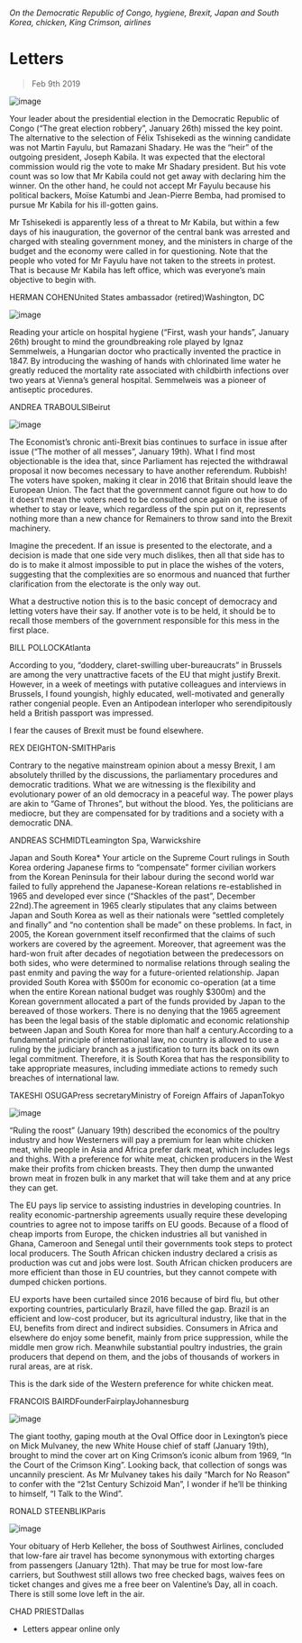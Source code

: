 ###### On the Democratic Republic of Congo, hygiene, Brexit, Japan and South Korea, chicken, King Crimson, airlines
# Letters 
> Feb 9th 2019 
![image](images/20190126_ldp001.jpg) 
Your leader about the presidential election in the Democratic Republic of Congo (“The great election robbery”, January 26th) missed the key point. The alternative to the selection of Félix Tshisekedi as the winning candidate was not Martin Fayulu, but Ramazani Shadary. He was the “heir” of the outgoing president, Joseph Kabila. It was expected that the electoral commission would rig the vote to make Mr Shadary president. But his vote count was so low that Mr Kabila could not get away with declaring him the winner. On the other hand, he could not accept Mr Fayulu because his political backers, Moïse Katumbi and Jean-Pierre Bemba, had promised to pursue Mr Kabila for his ill-gotten gains. 
Mr Tshisekedi is apparently less of a threat to Mr Kabila, but within a few days of his inauguration, the governor of the central bank was arrested and charged with stealing government money, and the ministers in charge of the budget and the economy were called in for questioning. Note that the people who voted for Mr Fayulu have not taken to the streets in protest. That is because Mr Kabila has left office, which was everyone’s main objective to begin with. 
HERMAN COHENUnited States ambassador (retired)Washington, DC 
![image](images/20190126_eup001.jpg) 
Reading your article on hospital hygiene (“First, wash your hands”, January 26th) brought to mind the groundbreaking role played by Ignaz Semmelweis, a Hungarian doctor who practically invented the practice in 1847. By introducing the washing of hands with chlorinated lime water he greatly reduced the mortality rate associated with childbirth infections over two years at Vienna’s general hospital. Semmelweis was a pioneer of antiseptic procedures. 
ANDREA TRABOULSIBeirut 
![image](images/20190119_ldd001.jpg) 
The Economist’s chronic anti-Brexit bias continues to surface in issue after issue (“The mother of all messes”, January 19th). What I find most objectionable is the idea that, since Parliament has rejected the withdrawal proposal it now becomes necessary to have another referendum. Rubbish! The voters have spoken, making it clear in 2016 that Britain should leave the European Union. The fact that the government cannot figure out how to do it doesn’t mean the voters need to be consulted once again on the issue of whether to stay or leave, which regardless of the spin put on it, represents nothing more than a new chance for Remainers to throw sand into the Brexit machinery. 
Imagine the precedent. If an issue is presented to the electorate, and a decision is made that one side very much dislikes, then all that side has to do is to make it almost impossible to put in place the wishes of the voters, suggesting that the complexities are so enormous and nuanced that further clarification from the electorate is the only way out. 
What a destructive notion this is to the basic concept of democracy and letting voters have their say. If another vote is to be held, it should be to recall those members of the government responsible for this mess in the first place. 
BILL POLLOCKAtlanta 
According to you, “doddery, claret-swilling uber-bureaucrats” in Brussels are among the very unattractive facets of the EU that might justify Brexit. However, in a week of meetings with putative colleagues and interviews in Brussels, I found youngish, highly educated, well-motivated and generally rather congenial people. Even an Antipodean interloper who serendipitously held a British passport was impressed. 
I fear the causes of Brexit must be found elsewhere. 
REX DEIGHTON-SMITHParis 
Contrary to the negative mainstream opinion about a messy Brexit, I am absolutely thrilled by the discussions, the parliamentary procedures and democratic traditions. What we are witnessing is the flexibility and evolutionary power of an old democracy in a peaceful way. The power plays are akin to “Game of Thrones”, but without the blood. Yes, the politicians are mediocre, but they are compensated for by traditions and a society with a democratic DNA. 
ANDREAS SCHMIDTLeamington Spa, Warwickshire 
Japan and South Korea* Your article on the Supreme Court rulings in South Korea ordering Japanese firms to “compensate” former civilian workers from the Korean Peninsula for their labour during the second world war failed to fully apprehend the Japanese-Korean relations re-established in 1965 and developed ever since (“Shackles of the past”, December 22nd).The agreement in 1965 clearly stipulates that any claims between Japan and South Korea as well as their nationals were “settled completely and finally” and “no contention shall be made” on these problems. In fact, in 2005, the Korean government itself reconfirmed that the claims of such workers are covered by the agreement. Moreover, that agreement was the hard-won fruit after decades of negotiation between the predecessors on both sides, who were determined to normalise relations through sealing the past enmity and paving the way for a future-oriented relationship. Japan provided South Korea with $500m for economic co-operation (at a time when the entire Korean national budget was roughly $300m) and the Korean government allocated a part of the funds provided by Japan to the bereaved of those workers. There is no denying that the 1965 agreement has been the legal basis of the stable diplomatic and economic relationship between Japan and South Korea for more than half a century.According to a fundamental principle of international law, no country is allowed to use a ruling by the judiciary branch as a justification to turn its back on its own legal commitment. Therefore, it is South Korea that has the responsibility to take appropriate measures, including immediate actions to remedy such breaches of international law. 
TAKESHI OSUGAPress secretaryMinistry of Foreign Affairs of JapanTokyo 
![image](images/20190119_ird001.jpg) 
“Ruling the roost” (January 19th) described the economics of the poultry industry and how Westerners will pay a premium for lean white chicken meat, while people in Asia and Africa prefer dark meat, which includes legs and thighs. With a preference for white meat, chicken producers in the West make their profits from chicken breasts. They then dump the unwanted brown meat in frozen bulk in any market that will take them and at any price they can get. 
The EU pays lip service to assisting industries in developing countries. In reality economic-partnership agreements usually require these developing countries to agree not to impose tariffs on EU goods. Because of a flood of cheap imports from Europe, the chicken industries all but vanished in Ghana, Cameroon and Senegal until their governments took steps to protect local producers. The South African chicken industry declared a crisis as production was cut and jobs were lost. South African chicken producers are more efficient than those in EU countries, but they cannot compete with dumped chicken portions. 
EU exports have been curtailed since 2016 because of bird flu, but other exporting countries, particularly Brazil, have filled the gap. Brazil is an efficient and low-cost producer, but its agricultural industry, like that in the EU, benefits from direct and indirect subsidies. Consumers in Africa and elsewhere do enjoy some benefit, mainly from price suppression, while the middle men grow rich. Meanwhile substantial poultry industries, the grain producers that depend on them, and the jobs of thousands of workers in rural areas, are at risk. 
This is the dark side of the Western preference for white chicken meat. 
FRANCOIS BAIRDFounderFairplayJohannesburg 
![image](images/20190119_usd000.jpg) 
The giant toothy, gaping mouth at the Oval Office door in Lexington’s piece on Mick Mulvaney, the new White House chief of staff (January 19th), brought to mind the cover art on King Crimson’s iconic album from 1969, “In the Court of the Crimson King”. Looking back, that collection of songs was uncannily prescient. As Mr Mulvaney takes his daily “March for No Reason” to confer with the “21st Century Schizoid Man”, I wonder if he’ll be thinking to himself, “I Talk to the Wind”. 
RONALD STEENBLIKParis 
![image](images/20190112_obp001.jpg) 
Your obituary of Herb Kelleher, the boss of Southwest Airlines, concluded that low-fare air travel has become synonymous with extorting charges from passengers (January 12th). That may be true for most low-fare carriers, but Southwest still allows two free checked bags, waives fees on ticket changes and gives me a free beer on Valentine’s Day, all in coach. There is still some love left in the air. 
CHAD PRIESTDallas 
* Letters appear online only 
